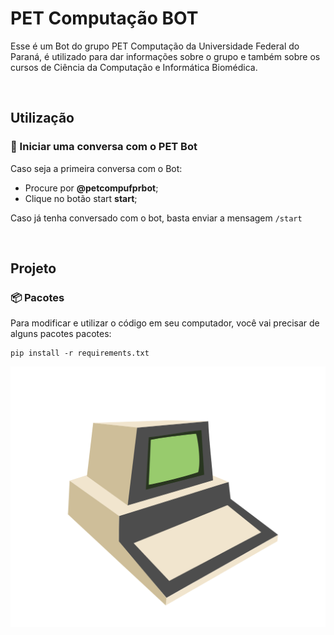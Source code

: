 # PET Computação BOT

Esse é um Bot do grupo PET Computação da Universidade Federal do Paraná, é utilizado para dar informações sobre o grupo e também sobre os cursos de Ciência da Computação e Informática Biomédica.

<br>

## Utilização

### 💬 Iniciar uma conversa com o PET Bot
Caso seja a primeira conversa com o Bot:
* Procure por **@petcompufprbot**;
* Clique no botão start **start**;

Caso já tenha conversado com o bot, basta enviar a mensagem `/start`

<br>

## Projeto

### 📦 Pacotes
Para modificar e utilizar o código em seu computador, você vai precisar de alguns pacotes pacotes:

```console
pip install -r requirements.txt
```

![PET Comptação UFPR](./img/petcompufpr.png)